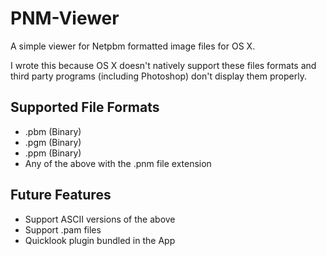# PNM-Viewer #

A simple viewer for Netpbm formatted image files for OS X.

I wrote this because OS X doesn't natively support these files formats
and third party programs (including Photoshop) don't display them properly.


## Supported File Formats ##

  - .pbm (Binary)
  - .pgm (Binary)
  - .ppm (Binary)
  - Any of the above with the .pnm file extension

  
## Future Features ##

  - Support ASCII versions of the above
  - Support .pam files
  - Quicklook plugin bundled in the App 
